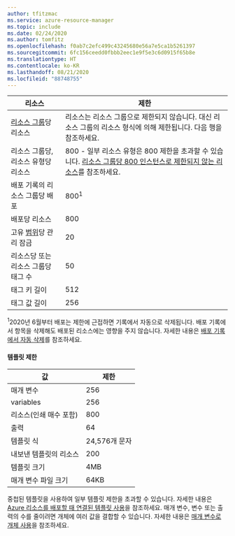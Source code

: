 ```yaml
---
author: tfitzmac
ms.service: azure-resource-manager
ms.topic: include
ms.date: 02/24/2020
ms.author: tomfitz
ms.openlocfilehash: f0ab7c2efc499c43245680e56a7e5ca1b5261397
ms.sourcegitcommit: 6fc156ceedd0fbbb2eec1e9f5e3c6d0915f65b8e
ms.translationtype: HT
ms.contentlocale: ko-KR
ms.lasthandoff: 08/21/2020
ms.locfileid: "88748755"
---
```

| 리소스 | 제한 |
| --- | --- |
| [리소스 그룹](../articles/azure-resource-manager/management/overview.md#resource-groups)당 리소스 | 리소스는 리소스 그룹으로 제한되지 않습니다. 대신 리소스 그룹의 리소스 형식에 의해 제한됩니다. 다음 행을 참조하세요. |
| 리소스 그룹당, 리소스 유형당 리소스 |800 - 일부 리소스 유형은 800 제한을 초과할 수 있습니다. [리소스 그룹당 800 인스턴스로 제한되지 않는 리소스](../articles/azure-resource-manager/management/resources-without-resource-group-limit.md)를 참조하세요. |
| 배포 기록의 리소스 그룹당 배포 |800<sup>1</sup> |
| 배포당 리소스 |800 |
| 고유 [범위](../articles/azure-resource-manager/management/overview.md#understand-scope)당 관리 잠금  |20 |
| 리소스당 또는 리소스 그룹당 태그 수 |50 |
| 태그 키 길이 |512 |
| 태그 값 길이 |256 |

<sup>1</sup>2020년 6월부터 배포는 제한에 근접하면 기록에서 자동으로 삭제됩니다. 배포 기록에서 항목을 삭제해도 배포된 리소스에는 영향을 주지 않습니다. 자세한 내용은 [배포 기록에서 자동 삭제](../articles/azure-resource-manager/templates/deployment-history-deletions.md)를 참조하세요.

#### <a name="template-limits"></a>템플릿 제한

| 값 | 제한 |
| --- | --- |
| 매개 변수 |256 |
| variables |256 |
| 리소스(인쇄 매수 포함) |800 |
| 출력 |64 |
| 템플릿 식 |24,576개 문자 |
| 내보낸 템플릿의 리소스 |200 |
| 템플릿 크기 |4MB |
| 매개 변수 파일 크기 |64KB |

중첩된 템플릿을 사용하여 일부 템플릿 제한을 초과할 수 있습니다. 자세한 내용은 [Azure 리소스를 배포할 때 연결된 템플릿 사용](../articles/azure-resource-manager/templates/linked-templates.md)을 참조하세요. 매개 변수, 변수 또는 출력의 수를 줄이려면 개체에 여러 값을 결합할 수 있습니다. 자세한 내용은 [매개 변수로 개체 사용](../articles/azure-resource-manager/resource-manager-objects-as-parameters.md)을 참조하세요.
